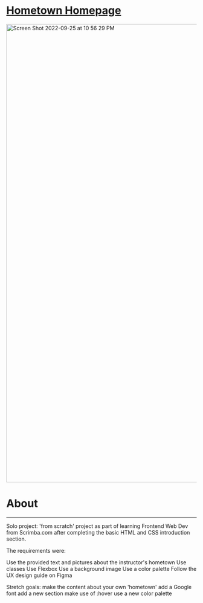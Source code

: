 <p align="center">

# [Hometown Homepage](https://frontendella.github.io/hometown_card/) 
                                        
[<img width="1211" alt="Screen Shot 2022-09-25 at 10 56 29 PM" src="https://user-images.githubusercontent.com/82247833/192203464-a0ab2bc7-d016-46ed-b601-a0ba55315f16.png">](https://frontendella.github.io/hometown_card/)



# About
___
  
Solo project:  'from scratch' project as part of learning Frontend Web Dev from Scrimba.com after completing the basic HTML and CSS introduction section. 

The requirements were:

Use the provided text and pictures about the instructor's hometown
Use classes
Use Flexbox
Use a background image
Use a color palette
Follow the UX design guide on Figma

Stretch goals:
make the content about your own 'hometown'
add a Google font
add a new section
make use of :hover
use a new color palette

</p>
